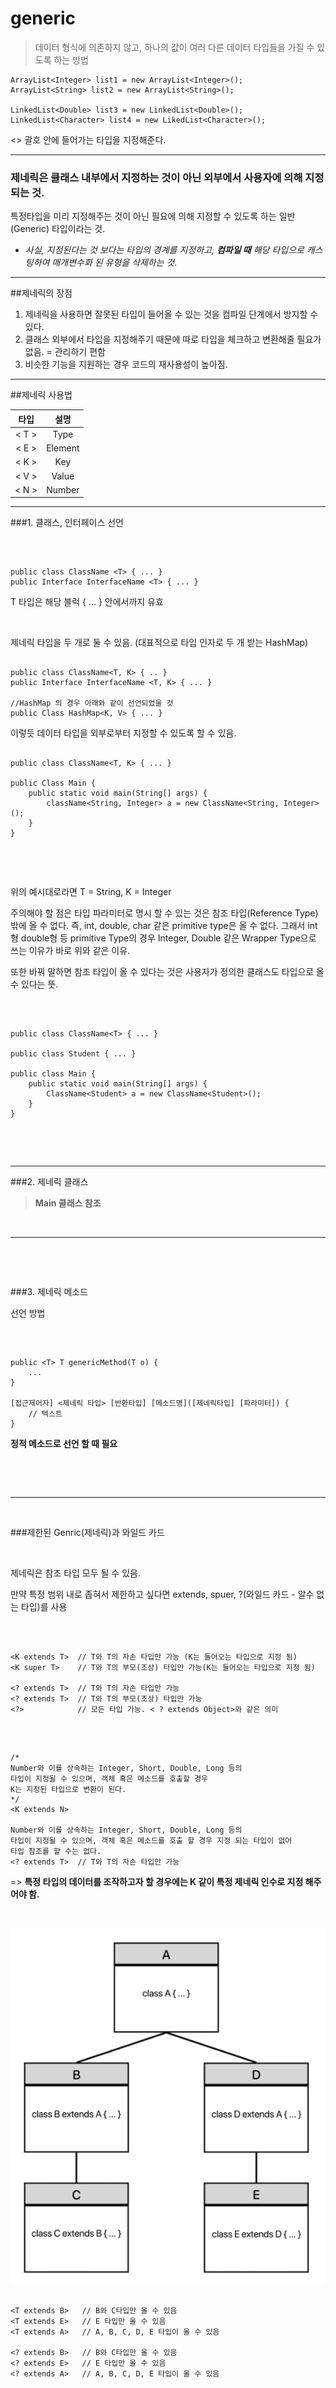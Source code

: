 # generic

>데이터 형식에 의존하지 않고, 하나의 값이 여러 다른 데이터 타입들을 가질 수 있도록 하는 방법

```
ArrayList<Integer> list1 = new ArrayList<Integer>();
ArrayList<String> list2 = new ArrayList<String>();

LinkedList<Double> list3 = new LinkedList<Double>();
LinkedList<Character> list4 = new LikedList<Character>();

```


<> 괄호 안에 들어가는 타입을 지정해준다.

---

### 제네릭은 **클래스 내부에서 지정하는 것이 아닌 외부에서 사용자에 의해 지정되는 것.**

특정타입을 미리 지정해주는 것이 아닌 필요에 의해 지정할 수 있도록 하는 일반(Generic) 타입이라는 것.

- _사실, 지정된다는 것 보다는 타입의 경계를 지정하고, **컴파일 때** 해당 타입으로 캐스팅하여 매개변수화 된 유형을 삭제하는 것._

---

##제네릭의 장점

1. 제네릭을 사용하면 잘못된 타입이 들어올 수 있는 것을 컴파일 단계에서 방지할 수 있다.
2. 클래스 외부에서 타입을 지정해주기 때문에 따로 타입을 체크하고 변환해줄 필요가 없음. = 관리하기 편함
3. 비슷한 기능을 지원하는 경우 코드의 재사용성이 높아짐.

---

##제네릭 사용법

타입|설명
:------:|:------------:
 \< T \> |Type
 \< E \> |Element
 \< K \> |Key
 \< V \> |Value
 \< N \> |Number

---

###1. 클래스, 인터페이스 선언

&nbsp;

```

public class ClassName <T> { ... }
public Interface InterfaceName <T> { ... }

```

T 타입은 해당 블럭 { ...  } 안에서까지 유효

&nbsp;

제네릭 타입을 두 개로 둘 수 있음. (대표적으로 타입 인자로 두 개 받는 HashMap)

```

public class ClassName<T, K> { .. }
public Interface InterfaceName <T, K> { ... }

//HashMap 의 경우 아래와 같이 선언되었을 것
public Class HashMap<K, V> { ... }

```

이렇듯 데이터 타입을 외부로부터 지정할 수 있도록 할 수 있음.

```

public class ClassName<T, K> { ... }

public Class Main {
    public static void main(String[] args) {
        className<String, Integer> a = new ClassName<String, Integer>();
    }
}

```
&nbsp;

&nbsp;

위의 예시대로라면 T = String, K = Integer

주의해야 할 점은 타입 파라미터로 명시 할 수 있는 것은 참조 타입(Reference Type)밖에 올 수 없다. 즉, int, double, char 같은 primitive type은 올 수 없다.
그래서 int형 double형 등 primitive Type의 경우 Integer, Double 같은 Wrapper Type으로 쓰는 이유가 바로 위와 같은 이유.

또한 바꿔 말하면 참조 타입이 올 수 있다는 것은 사용자가 정의한 클래스도 타입으로 올 수 있다는 뜻.

&nbsp;

```

public class ClassName<T> { ... }

public class Student { ... }
 
public class Main {
    public static void main(String[] args) {
        ClassName<Student> a = new ClassName<Student>();
    }
}

```

&nbsp;

&nbsp;

---

###2. 제네릭 클래스

> **Main 클래스 참조**

&nbsp;

---

&nbsp;

&nbsp;

###3. 제네릭 메소드

선언 방법

&nbsp;

```

public <T> T genericMethod(T o) {
    ...
}

[접근제어자] <제네릭 타입> [반환타입] [메소드명]([제네릭타입] [파라미터]) {
    // 텍스트
}

```

**정적 메소드로 선언 할 때 필요**

&nbsp;

&nbsp;

---

&nbsp;

###제한된 Genric(제네릭)과 와일드 카드

&nbsp;

제네릭은 참조 타입 모두 될 수 있음.

만약 특정 범위 내로 좁혀서 제한하고 싶다면 extends, spuer, ?(와일드 카드 - 알수 없는 타입)를 사용

&nbsp;

```

<K extends T>  // T와 T의 자손 타입만 가능 (K는 들어오는 타입으로 지정 됨)
<K super T>    // T와 T의 부모(조상) 타입만 가능(K는 들어오는 타입으로 지정 됨)

<? extends T>  // T와 T의 자손 타입만 가능
<? extends T>  // T와 T의 부모(조상) 타입만 가능
<?>            // 모든 타입 가능. < ? extends Object>와 같은 의미

```

&nbsp;

```

/*
Number와 이를 상속하는 Integer, Short, Double, Long 등의
타입이 지정될 수 있으며, 객체 혹은 메소드를 호출할 경우
K는 지정된 타입으로 변환이 된다.
*/
<K extends N>

Number와 이를 상속하는 Integer, Short, Double, Long 등의
타입이 지정될 수 있으며, 객체 혹은 메소드를 호출 할 경우 지정 되는 타입이 없어
타입 참조를 할 수는 없다.
<? extends T>  // T와 T의 자손 타입만 가능

```

=> **특정 타입의 데이터를 조작하고자 할 경우에는 K 같이 특정 제네릭 인수로 지정 해주어야 함.**

&nbsp;

![제네릭상속](./img/generic_extends.png)

```

<T extends B>   // B와 C타입만 올 수 있음 
<T extends E>   // E 타입만 올 수 있음
<T extends A>   // A, B, C, D, E 타입이 올 수 있음

<? extends B>   // B와 C타입만 올 수 있음
<? extends E>   // E 타입만 올 수 있음
<? extends A>   // A, B, C, D, E 타입이 올 수 있음

```


